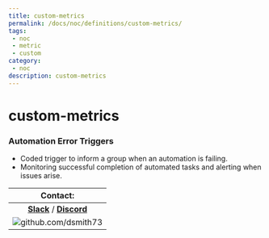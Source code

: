 ```yaml
---
title: custom-metrics
permalink: /docs/noc/definitions/custom-metrics/
tags: 
 - noc
 - metric
 - custom
category:
 - noc
description: custom-metrics
---
```


# custom-metrics  

### Automation Error Triggers  
  *	Coded trigger to inform a group when an automation is failing.  
  *	Monitoring successful completion of automated tasks and alerting when issues arise.  






| Contact: |
| :---------: |
| **[Slack](https://101101workspace.slack.com/archives/D012ESWSXHQ "dsmith73 on 101101 workspace")**  / **[Discord](https://discord.gg/RmzVNzx)** |
| ![github.com/dsmith73](https://avatars1.githubusercontent.com/u/44279121?s=60&u=7a933a33b51505f9d6435eeffae1c8156a47dc77&v=4 "github.com/dsmith73") |
